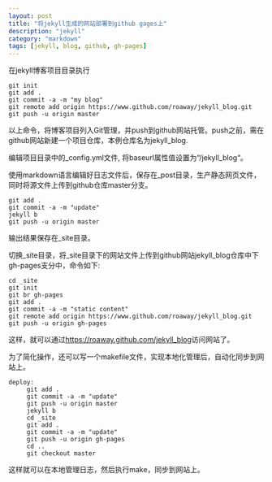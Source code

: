 ```yaml
---
layout: post
title: "将jekyll生成的网站部署到github gages上"
description: "jekyll"
category: "markdown"
tags: [jekyll, blog, github, gh-pages]
---
```


在jekyll博客项目目录执行

    git init
    git add .
    git commit -a -m "my blog"
    git remote add origin https://www.github.com/roaway/jekyll_blog.git
    git push -u origin master

以上命令，将博客项目列入Git管理，并push到github网站托管。push之前，需在github网站新建一个项目仓库，本例仓库名为jekyll_blog.

编辑项目目录中的_config.yml文件, 将baseurl属性值设置为“/jekyll_blog“。

使用markdown语言编辑好日志文件后，保存在_post目录，生产静态网页文件，同时将源文件上传到github仓库master分支。

    git add .
    git commit -a -m "update"
    jekyll b
    git push -u origin master

输出结果保存在_site目录。

切换\_site目录，将\_site目录下的网站文件上传到github网站jekyll_blog仓库中下gh-pages支分中，命令如下:

    cd _site
    git init
    git br gh-pages
    git add .
    git commit -a -m "static content"
    git remote add origin https://www.github.com/roaway/jekyll_blog.git
    git push -u origin gh-pages

这样，就可以通过<https://roaway.github.com/jekyll_blog>访问网站了。

为了简化操作，还可以写一个makefile文件，实现本地化管理后，自动化同步到网站上。

    deploy:
         git add .
         git commit -a -m "update"
         git push -u origin master
         jekyll b
         cd _site
         git add .
         git commit -a -m "update"
         git push -u origin gh-pages
         cd ..
         git checkout master

这样就可以在本地管理日志，然后执行make，同步到网站上。
